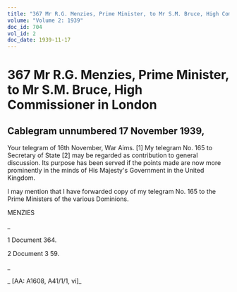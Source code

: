 ```yaml
---
title: "367 Mr R.G. Menzies, Prime Minister, to Mr S.M. Bruce, High Commissioner in London"
volume: "Volume 2: 1939"
doc_id: 704
vol_id: 2
doc_date: 1939-11-17
---
```


# 367 Mr R.G. Menzies, Prime Minister, to Mr S.M. Bruce, High Commissioner in London

## Cablegram unnumbered 17 November 1939,

Your telegram of 16th November, War Aims. [1] My telegram No. 165 to Secretary of State [2] may be regarded as contribution to general discussion. Its purpose has been served if the points made are now more prominently in the minds of His Majesty's Government in the United Kingdom.

I may mention that I have forwarded copy of my telegram No. 165 to the Prime Ministers of the various Dominions.

MENZIES

_

1 Document 364.

2 Document 3 59.

_

_ [AA: A1608, A41/1/1, vi]_
